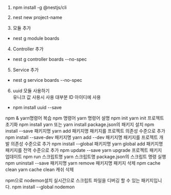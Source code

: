 1. npm install -g @nestjs/cli
2. nest new project-name

3. 모듈 추가 
 - nest g module boards

4. Controller 추가
 - nest g controller boards --no-spec

5. Service 추가
 - nest g service boards --no-spec

6. uuid 모듈 사용하기  
   유니크 값 사용시 사용 대부분 ID 아이디에 사용
 - npm install uuid --save



npm & yarn명령어 복습
npm 명령어	                     yarn 명령어	                                설명
npm init	                    yarn init	                           프로젝트 초기화
npm install 	                yarn 또는 yarn install	                package.json의 패키지 설치
npm install --save 패키지명	     yarn add                               패키지명	패키지를 프로젝트 의존성 수준으로 추가
npm install --save-dev 패키지명	 yarn add --dev 패키지명	             패키지를 프로젝트 개발 의존성 수준으로 추가
npm install --global 패키지명	 yarn global add 패키지명	             패키지를 전역 수준으로 추가
npm update --save	            yarn upgrade	                        프로젝트 패키지 업데이트
npm run 스크립트명	             yarn 스크립트명	                     package.json의 스크립트 명령 실행
npm uninstall --save 패키지명	 yarn remove 패키지명	                 패키지 삭제
npm cache clean	                yarn cache clean	                    캐쉬 삭제


npm으로 nodemon설치
실시간으로 스크립트 파일을 디버깅 할 수 있는 패키지입니다.
npm install --global nodemon
